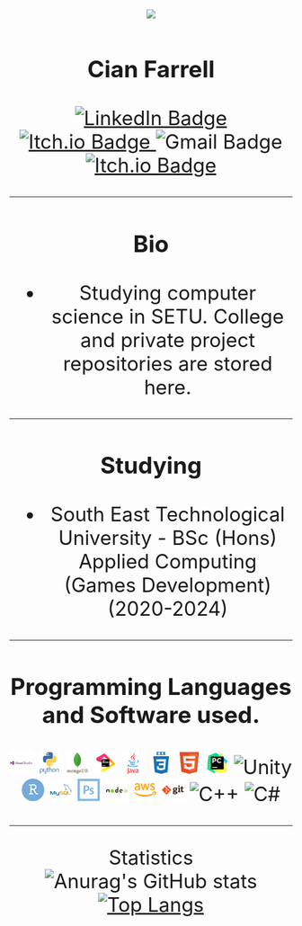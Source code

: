 <div id="header" style="font-size:35px" align="center">  
    <img src="https://github.com/cfarrell02/cfarrell02/blob/main/P2P%20Photo.jpg?raw=true"width="960"/>
    <h3> Cian Farrell </h3>
    <div id="badges" align="center">
        <a href="https://www.linkedin.com/in/cianfarrell02">
            <img src="https://img.shields.io/badge/LinkedIn-blue?style=for-the-badge&logo=linkedin&logoColor=white&theme=darcula" alt="LinkedIn Badge"/>
        </a>
      <a href="https://itch.io/profile/cfarrell">
                <img src="https://img.shields.io/badge/Itch.io-red?style=for-the-badge&logo=itch.io&logoColor=white&theme=darcula" alt="Itch.io Badge"/>
        </a>
         <img src="https://img.shields.io/badge/cianfarrell02@gmail.com-red?style=for-the-badge&logo=Gmail&logoColor=white&theme=darcula" alt="Gmail Badge"/>
        <a href="https://twitter.com/cianster4">
                <img src="https://img.shields.io/badge/Twitter-blue?style=for-the-badge&logo=twitter&logoColor=white&theme=darcula" alt="Itch.io Badge"/>
        </a>
       

</div>

     
---
### Bio
- Studying computer science in SETU. College and private project repositories are stored here.

---
### Studying
- South East Technological University - BSc (Hons) Applied Computing (Games Development) (2020-2024)
---

### Programming Languages and Software used.
<div align="center">
    <img src="https://github.com/devicons/devicon/blob/master/icons/visualstudio/visualstudio-plain-wordmark.svg" title="VS" alt="VS" width="40" height="40"/>
    <img src="https://github.com/devicons/devicon/blob/master/icons/python/python-original-wordmark.svg" title="Python" alt="Python" width="40" height="40"/>
    <img src="https://github.com/devicons/devicon/blob/master/icons/mongodb/mongodb-original-wordmark.svg" title="Mongo" alt="Mongo" width="40" height="40"/>
    <img src="https://github.com/devicons/devicon/blob/master/icons/jetbrains/jetbrains-original.svg" title="Jetbrains" alt="Jetbrains" width="40" height="40"/>
    <img src="https://github.com/devicons/devicon/blob/master/icons/java/java-original-wordmark.svg" title="Java" alt="Java" width="40" height="40"/>
    <img src="https://github.com/devicons/devicon/blob/master/icons/css3/css3-plain-wordmark.svg"  title="CSS3" alt="CSS" width="40" height="40"/>
    <img src="https://github.com/devicons/devicon/blob/master/icons/html5/html5-original.svg" title="HTML5" alt="HTML" width="40" height="40"/>
    <img src="https://github.com/devicons/devicon/blob/master/icons/pycharm/pycharm-original.svg" title="Python" alt="Python" width="40" height="40"/>
    <img src="https://img.icons8.com/color/452/unity.png" title="Unity" alt="Unity" width="40" height="40"/>
    <img src="https://github.com/devicons/devicon/blob/master/icons/rstudio/rstudio-original.svg" title="RStudio" alt="R" width="40" height="40"/>
    <img src="https://github.com/devicons/devicon/blob/master/icons/mysql/mysql-original-wordmark.svg" title="MySQL"  alt="MySQL" width="40" height="40"/>
    <img src="https://github.com/devicons/devicon/blob/master/icons/photoshop/photoshop-line.svg" title="Photoshop" alt="Photoshop" width="40" height="40"/>
  <img src="https://github.com/devicons/devicon/blob/master/icons/nodejs/nodejs-original-wordmark.svg" title="NodeJS" alt="NodeJS" width="40" height="40"/>
    <img src="https://github.com/devicons/devicon/blob/master/icons/amazonwebservices/amazonwebservices-plain-wordmark.svg" title="AWS" alt="AWS" width="40" height="40"/>
    <img src="https://github.com/devicons/devicon/blob/master/icons/git/git-original-wordmark.svg" title="Git" alt="Git" width="40" height="40"/>
        <img src="https://upload.wikimedia.org/wikipedia/commons/thumb/1/18/ISO_C%2B%2B_Logo.svg/640px-ISO_C%2B%2B_Logo.svg.png" title="C++" alt="C++" width="40" height="40"/>
        <img src="https://upload.wikimedia.org/wikipedia/commons/thumb/0/0d/C_Sharp_wordmark.svg/1200px-C_Sharp_wordmark.svg.png" title="C#" alt="C#" width="40" height="40"/>
</div>

---
Statistics
    <br/>
        ![Anurag's GitHub stats](https://github-readme-stats.vercel.app/api?username=cfarrell02&show_icons=true&theme=transparent)
    <br/>
  [![Top Langs](https://github-readme-stats.vercel.app/api/top-langs/?username=cfarrell02&hide=ShaderLab,GLSL&theme=vision-friendly-dark)](https://github.com/anuraghazra/github-readme-stats)
  
